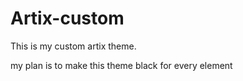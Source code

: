 # Artix-custom
This is my custom artix theme.

my plan is to make this theme black for every element
